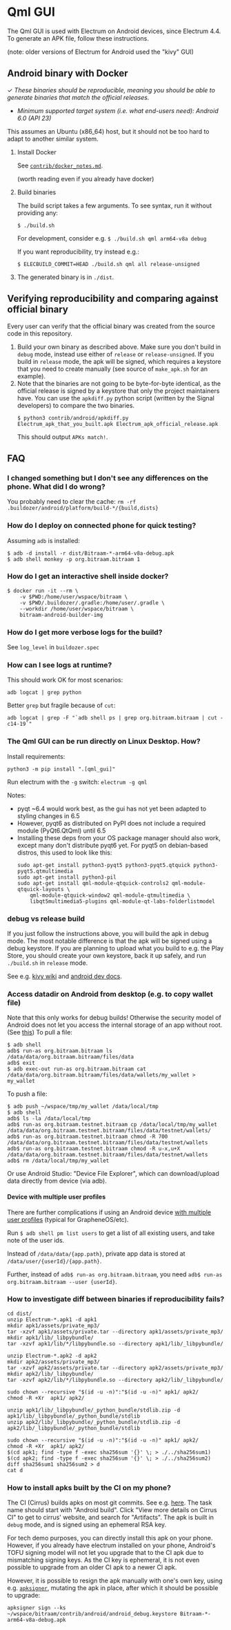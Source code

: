 # Qml GUI

The Qml GUI is used with Electrum on Android devices, since Electrum 4.4.
To generate an APK file, follow these instructions.

(note: older versions of Electrum for Android used the "kivy" GUI)

## Android binary with Docker

✓ _These binaries should be reproducible, meaning you should be able to generate
   binaries that match the official releases._

- _Minimum supported target system (i.e. what end-users need): Android 6.0 (API 23)_

This assumes an Ubuntu (x86_64) host, but it should not be too hard to adapt to another
similar system.

1. Install Docker

    See [`contrib/docker_notes.md`](../docker_notes.md).

    (worth reading even if you already have docker)

2. Build binaries

    The build script takes a few arguments. To see syntax, run it without providing any:
    ```
    $ ./build.sh
    ```
    For development, consider e.g. `$ ./build.sh qml arm64-v8a debug`

    If you want reproducibility, try instead e.g.:
    ```
    $ ELECBUILD_COMMIT=HEAD ./build.sh qml all release-unsigned
    ```

3. The generated binary is in `./dist`.


## Verifying reproducibility and comparing against official binary

Every user can verify that the official binary was created from the source code in this
repository.

1. Build your own binary as described above.
   Make sure you don't build in `debug` mode,
   instead use either of `release` or `release-unsigned`.
   If you build in `release` mode, the apk will be signed, which requires a keystore
   that you need to create manually (see source of `make_apk.sh` for an example).
2. Note that the binaries are not going to be byte-for-byte identical, as the official
   release is signed by a keystore that only the project maintainers have.
   You can use the `apkdiff.py` python script (written by the Signal developers) to compare
   the two binaries.
    ```
    $ python3 contrib/android/apkdiff.py Electrum_apk_that_you_built.apk Electrum_apk_official_release.apk
    ```
   This should output `APKs match!`.


## FAQ

### I changed something but I don't see any differences on the phone. What did I do wrong?
You probably need to clear the cache: `rm -rf .buildozer/android/platform/build-*/{build,dists}`


### How do I deploy on connected phone for quick testing?
Assuming `adb` is installed:
```
$ adb -d install -r dist/Bitraam-*-arm64-v8a-debug.apk
$ adb shell monkey -p org.bitraam.bitraam 1
```


### How do I get an interactive shell inside docker?
```
$ docker run -it --rm \
    -v $PWD:/home/user/wspace/bitraam \
    -v $PWD/.buildozer/.gradle:/home/user/.gradle \
    --workdir /home/user/wspace/bitraam \
    bitraam-android-builder-img
```


### How do I get more verbose logs for the build?
See `log_level` in `buildozer.spec`


### How can I see logs at runtime?
This should work OK for most scenarios:
```
adb logcat | grep python
```
Better `grep` but fragile because of `cut`:
```
adb logcat | grep -F "`adb shell ps | grep org.bitraam.bitraam | cut -c14-19`"
```


### The Qml GUI can be run directly on Linux Desktop. How?
Install requirements:
```
python3 -m pip install ".[qml_gui]"
```

Run electrum with the `-g` switch: `electrum -g qml`

Notes:

- pyqt ~6.4 would work best, as the gui has not yet been adapted to styling changes in 6.5
- However, pyqt6 as distributed on PyPI does not include a required module (PyQt6.QtQml) until 6.5
- Installing these deps from your OS package manager should also work,
  except many don't distribute pyqt6 yet.
  For pyqt5 on debian-based distros, this used to look like this:
  ```
  sudo apt-get install python3-pyqt5 python3-pyqt5.qtquick python3-pyqt5.qtmultimedia
  sudo apt-get install python3-pil
  sudo apt-get install qml-module-qtquick-controls2 qml-module-qtquick-layouts \
      qml-module-qtquick-window2 qml-module-qtmultimedia \
      libqt5multimedia5-plugins qml-module-qt-labs-folderlistmodel
  ```


### debug vs release build
If you just follow the instructions above, you will build the apk
in debug mode. The most notable difference is that the apk will be
signed using a debug keystore. If you are planning to upload
what you build to e.g. the Play Store, you should create your own
keystore, back it up safely, and run `./build.sh` in `release` mode.

See e.g. [kivy wiki](https://github.com/kivy/kivy/wiki/Creating-a-Release-APK)
and [android dev docs](https://developer.android.com/studio/build/building-cmdline#sign_cmdline).

### Access datadir on Android from desktop (e.g. to copy wallet file)
Note that this only works for debug builds! Otherwise the security model
of Android does not let you access the internal storage of an app without root.
(See [this](https://stackoverflow.com/q/9017073))
To pull a file:
```
$ adb shell
adb$ run-as org.bitraam.bitraam ls /data/data/org.bitraam.bitraam/files/data
adb$ exit
$ adb exec-out run-as org.bitraam.bitraam cat /data/data/org.bitraam.bitraam/files/data/wallets/my_wallet > my_wallet
```
To push a file:
```
$ adb push ~/wspace/tmp/my_wallet /data/local/tmp
$ adb shell
adb$ ls -la /data/local/tmp
adb$ run-as org.bitraam.testnet.bitraam cp /data/local/tmp/my_wallet /data/data/org.bitraam.testnet.bitraam/files/data/testnet/wallets/
adb$ run-as org.bitraam.testnet.bitraam chmod -R 700 /data/data/org.bitraam.testnet.bitraam/files/data/testnet/wallets
adb$ run-as org.bitraam.testnet.bitraam chmod -R u-x,u+X /data/data/org.bitraam.testnet.bitraam/files/data/testnet/wallets
adb$ rm /data/local/tmp/my_wallet
```

Or use Android Studio: "Device File Explorer", which can download/upload data directly from device (via adb).

#### Device with multiple user profiles

There are further complications if using an Android device
[with multiple user profiles](https://source.android.com/docs/devices/admin/multi-user-testing)
(typical for GrapheneOS/etc).

Run `$ adb shell pm list users` to get a list of all existing users, and take note of the user ids.

Instead of `/data/data/{app.path}`, private app data is stored at `/data/user/{userId}/{app.path}`.

Further, instead of `adb$ run-as org.bitraam.bitraam`,
you need `adb$ run-as org.bitraam.bitraam --user {userId}`.

### How to investigate diff between binaries if reproducibility fails?
```
cd dist/
unzip Electrum-*.apk1 -d apk1
mkdir apk1/assets/private_mp3/
tar -xzvf apk1/assets/private.tar --directory apk1/assets/private_mp3/
mkdir apk1/lib/_libpybundle/
tar -xzvf apk1/lib/*/libpybundle.so --directory apk1/lib/_libpybundle/

unzip Electrum-*.apk2 -d apk2
mkdir apk2/assets/private_mp3/
tar -xzvf apk2/assets/private.tar --directory apk2/assets/private_mp3/
mkdir apk2/lib/_libpybundle/
tar -xzvf apk2/lib/*/libpybundle.so --directory apk2/lib/_libpybundle/

sudo chown --recursive "$(id -u -n)":"$(id -u -n)" apk1/ apk2/
chmod -R +Xr  apk1/ apk2/

unzip apk1/lib/_libpybundle/_python_bundle/stdlib.zip -d apk1/lib/_libpybundle/_python_bundle/stdlib
unzip apk2/lib/_libpybundle/_python_bundle/stdlib.zip -d apk2/lib/_libpybundle/_python_bundle/stdlib

sudo chown --recursive "$(id -u -n)":"$(id -u -n)" apk1/ apk2/
chmod -R +Xr  apk1/ apk2/
$(cd apk1; find -type f -exec sha256sum '{}' \; > ./../sha256sum1)
$(cd apk2; find -type f -exec sha256sum '{}' \; > ./../sha256sum2)
diff sha256sum1 sha256sum2 > d
cat d
```

### How to install apks built by the CI on my phone?

The CI (Cirrus) builds apks on most git commits.
See e.g. [here](https://github.com/spesmilo/electrum/runs/9272252577).
The task name should start with "Android build".
Click "View more details on Cirrus CI" to get to cirrus' website, and search for "Artifacts".
The apk is built in `debug` mode, and is signed using an ephemeral RSA key.

For tech demo purposes, you can directly install this apk on your phone.
However, if you already have electrum installed on your phone, Android's TOFU signing model
will not let you upgrade that to the CI apk due to mismatching signing keys. As the CI key
is ephemeral, it is not even possible to upgrade from an older CI apk to a newer CI apk.

However, it is possible to resign the apk manually with one's own key, using
e.g. [`apksigner`](https://developer.android.com/studio/command-line/apksigner),
mutating the apk in place, after which it should be possible to upgrade:
```
apksigner sign --ks ~/wspace/bitraam/contrib/android/android_debug.keystore Bitraam-*-arm64-v8a-debug.apk
```
